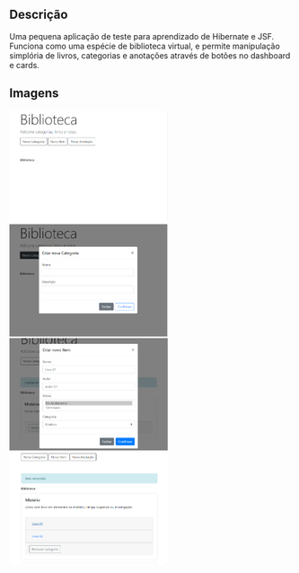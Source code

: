 ## Descrição
Uma pequena aplicação de teste para aprendizado de Hibernate e JSF. Funciona como uma espécie de biblioteca virtual, e permite manipulação simplória de livros, categorias e anotações através de botões no dashboard e cards.

## Imagens
<div style="display:inline">
<img src="https://github.com/rafero1/web-library/blob/master/demo/1.png" alt="alt text" height="200px">
<img src="https://github.com/rafero1/web-library/blob/master/demo/2.png" alt="alt text" height="200px">
<img src="https://github.com/rafero1/web-library/blob/master/demo/3.png" alt="alt text" height="200px">
<img src="https://github.com/rafero1/web-library/blob/master/demo/4.png" alt="alt text" height="200px">
</div>
